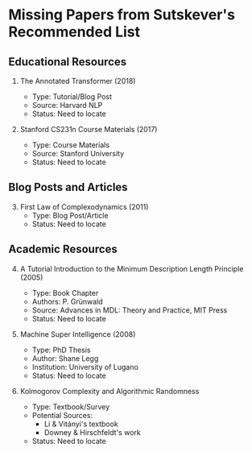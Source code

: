 # Missing Papers from Sutskever's Recommended List

## Educational Resources
1. The Annotated Transformer (2018)
   - Type: Tutorial/Blog Post
   - Source: Harvard NLP
   - Status: Need to locate

2. Stanford CS231n Course Materials (2017)
   - Type: Course Materials
   - Source: Stanford University
   - Status: Need to locate

## Blog Posts and Articles
3. First Law of Complexodynamics (2011)
   - Type: Blog Post/Article
   - Status: Need to locate

## Academic Resources
4. A Tutorial Introduction to the Minimum Description Length Principle (2005)
   - Type: Book Chapter
   - Authors: P. Grünwald
   - Source: Advances in MDL: Theory and Practice, MIT Press
   - Status: Need to locate

5. Machine Super Intelligence (2008)
   - Type: PhD Thesis
   - Author: Shane Legg
   - Institution: University of Lugano
   - Status: Need to locate

6. Kolmogorov Complexity and Algorithmic Randomness
   - Type: Textbook/Survey
   - Potential Sources:
     - Li & Vitányi's textbook
     - Downey & Hirschfeldt's work
   - Status: Need to locate
